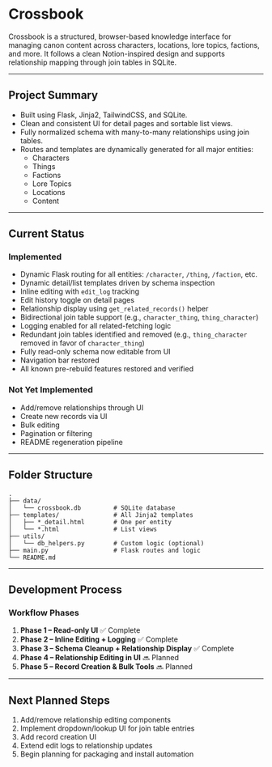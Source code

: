 # Crossbook

Crossbook is a structured, browser-based knowledge interface for managing canon content across characters, locations, lore topics, factions, and more. It follows a clean Notion-inspired design and supports relationship mapping through join tables in SQLite.

---

## Project Summary

- Built using Flask, Jinja2, TailwindCSS, and SQLite.
- Clean and consistent UI for detail pages and sortable list views.
- Fully normalized schema with many-to-many relationships using join tables.
- Routes and templates are dynamically generated for all major entities:
  - Characters
  - Things
  - Factions
  - Lore Topics
  - Locations
  - Content

---

## Current Status

### Implemented

- Dynamic Flask routing for all entities: `/character`, `/thing`, `/faction`, etc.
- Dynamic detail/list templates driven by schema inspection
- Inline editing with `edit_log` tracking
- Edit history toggle on detail pages
- Relationship display using `get_related_records()` helper
- Bidirectional join table support (e.g., `character_thing`, `thing_character`)
- Logging enabled for all related-fetching logic
- Redundant join tables identified and removed (e.g., `thing_character` removed in favor of `character_thing`)
- Fully read-only schema now editable from UI
- Navigation bar restored
- All known pre-rebuild features restored and verified

### Not Yet Implemented

- Add/remove relationships through UI
- Create new records via UI
- Bulk editing
- Pagination or filtering
- README regeneration pipeline

---

## Folder Structure

```
.
├── data/
│   └── crossbook.db         # SQLite database
├── templates/               # All Jinja2 templates
│   ├── *_detail.html        # One per entity
│   └── *.html               # List views
├── utils/
│   └── db_helpers.py        # Custom logic (optional)
├── main.py                  # Flask routes and logic
└── README.md
```

---

## Development Process

### Workflow Phases

1. **Phase 1 – Read-only UI** ✅ Complete
2. **Phase 2 – Inline Editing + Logging** ✅ Complete
3. **Phase 3 – Schema Cleanup + Relationship Display** ✅ Complete
4. **Phase 4 – Relationship Editing in UI** 🔜 Planned
5. **Phase 5 – Record Creation & Bulk Tools** 🔜 Planned

---

## Next Planned Steps

1. Add/remove relationship editing components
2. Implement dropdown/lookup UI for join table entries
3. Add record creation UI
4. Extend edit logs to relationship updates
5. Begin planning for packaging and install automation


